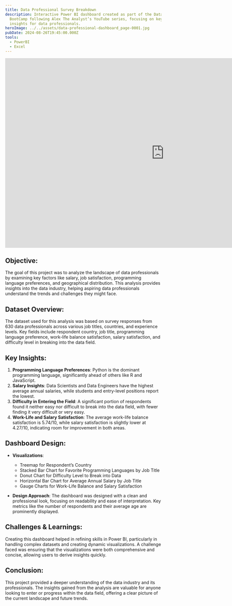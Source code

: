 ```yaml
---
title: Data Professional Survey Breakdown
description: Interactive Power BI dashboard created as part of the Data Analyst
  BootCamp following Alex The Analyst’s YouTube series, focusing on key industry
  insights for data professionals.
heroImage: ../../assets/data-professional-dashboard_page-0001.jpg
pubDate: 2024-08-26T19:45:00.000Z
tools:
  - PowerBI
  - Excel
---
```

<iframe title="Data Professional Dashboard" width="1024" height="612" src="https://app.powerbi.com/view?r=eyJrIjoiMTU4MTkwMjUtZDNlMy00ODg5LThhMjctMmRmNzYwNzJiNjY4IiwidCI6ImE2M2JiMWE5LTQ4YzItNDQ4Yi04NjkzLTMzMTdiMDBjYTdmYiIsImMiOjEwfQ%3D%3D&pageName=7d3779a059d6e42050ee" frameborder="0" allowFullScreen="true"></iframe>

## **Objective:**

The goal of this project was to analyze the landscape of data professionals by examining key factors like salary, job satisfaction, programming language preferences, and geographical distribution. This analysis provides insights into the data industry, helping aspiring data professionals understand the trends and challenges they might face.

## **Dataset Overview:**

The dataset used for this analysis was based on survey responses from 630 data professionals across various job titles, countries, and experience levels. Key fields include respondent country, job title, programming language preference, work-life balance satisfaction, salary satisfaction, and difficulty level in breaking into the data field.

## **Key Insights:**

1. **Programming Language Preferences**: Python is the dominant programming language, significantly ahead of others like R and JavaScript.
2. **Salary Insights**: Data Scientists and Data Engineers have the highest average annual salaries, while students and entry-level positions report the lowest.
3. **Difficulty in Entering the Field**: A significant portion of respondents found it neither easy nor difficult to break into the data field, with fewer finding it very difficult or very easy.
4. **Work-Life and Salary Satisfaction**: The average work-life balance satisfaction is 5.74/10, while salary satisfaction is slightly lower at 4.27/10, indicating room for improvement in both areas.

## **Dashboard Design:**

* **Visualizations**:

  * Treemap for Respondent’s Country
  * Stacked Bar Chart for Favorite Programming Languages by Job Title
  * Donut Chart for Difficulty Level to Break into Data
  * Horizontal Bar Chart for Average Annual Salary by Job Title
  * Gauge Charts for Work-Life Balance and Salary Satisfaction
* **Design Approach**: The dashboard was designed with a clean and professional look, focusing on readability and ease of interpretation. Key metrics like the number of respondents and their average age are prominently displayed.

## **Challenges & Learnings:**

Creating this dashboard helped in refining skills in Power BI, particularly in handling complex datasets and creating dynamic visualizations. A challenge faced was ensuring that the visualizations were both comprehensive and concise, allowing users to derive insights quickly.

## **Conclusion:**

This project provided a deeper understanding of the data industry and its professionals. The insights gained from the analysis are valuable for anyone looking to enter or progress within the data field, offering a clear picture of the current landscape and future trends.
